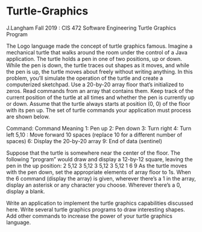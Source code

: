 # Turtle-Graphics
J.Langham 
Fall 2019 : CIS 472 Software Engineering
Turtle Graphics Program 


The Logo language made the concept of turtle graphics famous. Imagine a mechanical turtle that walks around the room under the control of a Java application. The turtle holds a pen in one of two positions, up or down. While the pen is down, the turtle traces out shapes as it moves, and while the pen is up, the turtle moves about freely without writing anything. In this problem, you’ll simulate the operation of the turtle and create a computerized sketchpad.
Use a 20-by-20 array floor that’s initialized to zeros. Read commands from an array that contains them. Keep track of the current position of the turtle at all times and whether the pen is currently up or down. Assume that the turtle always starts at position (0, 0) of the floor with its pen up. The set of turtle commands your application must process are shown below.

Command: Command Meaning
1: Pen up
2: Pen down
3: Turn right
4: Turn left
5,10 : Move forward 10 spaces (replace 10 for a different number of spaces)
6: Display the 20-by-20 array
9: End of data (sentinel)

Suppose that the turtle is somewhere near the center of the floor. The following “program” would draw and display a 12-by-12 square, leaving the pen in the up position:
2 5,12 3 5,12 3 5,12 3 5,12 1 6 9
As the turtle moves with the pen down, set the appropriate elements of array floor to 1s. When the 6 command (display the array) is given, wherever there’s a 1 in the array, display an asterisk or any character you choose. Wherever there’s a 0, display a blank.

Write an application to implement the turtle graphics capabilities discussed here. Write several turtle graphics programs to draw interesting shapes. Add other commands to increase the power of your turtle graphics language.
